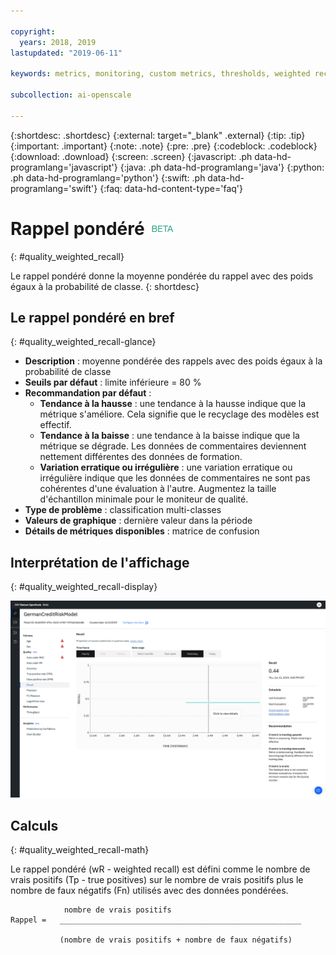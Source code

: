 ```yaml
---

copyright:
  years: 2018, 2019
lastupdated: "2019-06-11"

keywords: metrics, monitoring, custom metrics, thresholds, weighted recal

subcollection: ai-openscale

---
```


{:shortdesc: .shortdesc}
{:external: target="_blank" .external}
{:tip: .tip}
{:important: .important}
{:note: .note}
{:pre: .pre}
{:codeblock: .codeblock}
{:download: .download}
{:screen: .screen}
{:javascript: .ph data-hd-programlang='javascript'}
{:java: .ph data-hd-programlang='java'}
{:python: .ph data-hd-programlang='python'}
{:swift: .ph data-hd-programlang='swift'}
{:faq: data-hd-content-type='faq'}

# Rappel pondéré ![étiquette bêta](images/beta.png)
{: #quality_weighted_recall}

Le rappel pondéré donne la moyenne pondérée du rappel avec des poids égaux à la probabilité de classe.
{: shortdesc}

## Le rappel pondéré en bref
{: #quality_weighted_recall-glance}

- **Description** : moyenne pondérée des rappels avec des poids égaux à la probabilité de classe
- **Seuils par défaut** : limite inférieure = 80 %
- **Recommandation par défaut** :
   - **Tendance à la hausse** : une tendance à la hausse indique que la métrique s'améliore. Cela signifie que le recyclage des modèles est effectif.
   - **Tendance à la baisse** : une tendance à la baisse indique que la métrique se dégrade. Les données de commentaires deviennent nettement différentes des données de formation.
   - **Variation erratique ou irrégulière** : une variation erratique ou irrégulière indique que les données de commentaires ne sont pas cohérentes d'une évaluation à l'autre. Augmentez la taille d'échantillon minimale pour le moniteur de qualité.
- **Type de problème** : classification multi-classes
- **Valeurs de graphique** : dernière valeur dans la période
- **Détails de métriques disponibles** : matrice de confusion

## Interprétation de l'affichage
{: #quality_weighted_recall-display}

![affichage du graphique de rappel pondéré](images/quality-recall.png)

## Calculs
{: #quality_weighted_recall-math}

Le rappel pondéré (wR - weighted recall) est défini comme
le nombre de vrais positifs (Tp - true positives) sur le nombre de vrais positifs plus le nombre de faux négatifs (Fn) utilisés avec des données pondérées. 

```
            nombre de vrais positifs
Rappel =   ______________________________________________________

           (nombre de vrais positifs + nombre de faux négatifs)
```
